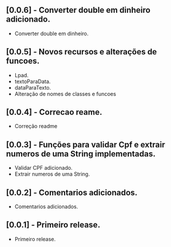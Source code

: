 ## [0.0.6] - Converter double em dinheiro adicionado.

* Converter double em dinheiro.

## [0.0.5] - Novos recursos e alterações de funcoes.

* Lpad.
* textoParaData.
* dataParaTexto.
* Alteração de nomes de classes e funcoes

## [0.0.4] - Correcao reame.

* Correção readme

## [0.0.3] - Funções para validar Cpf e extrair numeros de uma String implementadas.

* Validar CPF adicionado.
* Extrair numeros de uma String.

## [0.0.2] - Comentarios adicionados.

* Comentarios adicionados.

## [0.0.1] - Primeiro release.

* Primeiro release.
